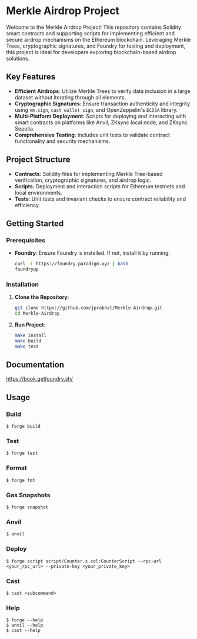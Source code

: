 # Merkle Airdrop Project

Welcome to the Merkle Airdrop Project! This repository contains Solidity smart contracts and supporting scripts for implementing efficient and secure airdrop mechanisms on the Ethereum blockchain. Leveraging Merkle Trees, cryptographic signatures, and Foundry for testing and deployment, this project is ideal for developers exploring blockchain-based airdrop solutions.

## Key Features
- **Efficient Airdrops**: Utilize Merkle Trees to verify data inclusion in a large dataset without iterating through all elements.
- **Cryptographic Signatures**: Ensure transaction authenticity and integrity using `vm.sign`, `cast wallet sign`, and OpenZeppelin's `ECDSA` library.
- **Multi-Platform Deployment**: Scripts for deploying and interacting with smart contracts on platforms like Anvil, ZKsync local node, and ZKsync Sepolia.
- **Comprehensive Testing**: Includes unit tests to validate contract functionality and security mechanisms.

## Project Structure
- **Contracts**: Solidity files for implementing Merkle Tree-based verification, cryptographic signatures, and airdrop logic.
- **Scripts**: Deployment and interaction scripts for Ethereum testnets and local environments.
- **Tests**: Unit tests and invariant checks to ensure contract reliability and efficiency.

## Getting Started

### Prerequisites
- **Foundry**: Ensure Foundry is installed. If not, install it by running:
   ```bash
   curl -L https://foundry.paradigm.xyz | bash
   foundryup

### Installation
1. **Clone the Repository**:
   ```bash
   git clone https://github.com/jprabhat/Merkle-Airdrop.git
   cd Merkle-Airdrop

2. **Run Project**:
    ```bash
    make install
    make build
    make test
    
## Documentation

https://book.getfoundry.sh/

## Usage

### Build

```shell
$ forge build
```

### Test

```shell
$ forge test
```

### Format

```shell
$ forge fmt
```

### Gas Snapshots

```shell
$ forge snapshot
```

### Anvil

```shell
$ anvil
```

### Deploy

```shell
$ forge script script/Counter.s.sol:CounterScript --rpc-url <your_rpc_url> --private-key <your_private_key>
```

### Cast

```shell
$ cast <subcommand>
```

### Help

```shell
$ forge --help
$ anvil --help
$ cast --help
```
